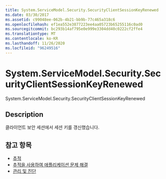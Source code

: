 ```yaml
---
title: System.ServiceModel.Security.SecurityClientSessionKeyRenewed
ms.date: 03/30/2017
ms.assetid: c99048ee-062b-4b21-bb9b-77c465a318c6
ms.openlocfilehash: ef1ea552e3877223ee4aa05723b65255116c0ad0
ms.sourcegitcommit: bc293b14af795e0e999e3304dd40c0222cf2ffe4
ms.translationtype: MT
ms.contentlocale: ko-KR
ms.lasthandoff: 11/26/2020
ms.locfileid: "96249516"
---
```

# <a name="systemservicemodelsecuritysecurityclientsessionkeyrenewed"></a>System.ServiceModel.Security.SecurityClientSessionKeyRenewed

System.ServiceModel.Security.SecurityClientSessionKeyRenewed  
  
## <a name="description"></a>Description  

 클라이언트 보안 세션에서 세션 키를 갱신했습니다.  
  
## <a name="see-also"></a>참고 항목

- [추적](index.md)
- [추적을 사용하여 애플리케이션 문제 해결](using-tracing-to-troubleshoot-your-application.md)
- [관리 및 진단](../index.md)
